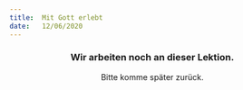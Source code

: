 ```yaml
---
title:  Mit Gott erlebt
date:   12/06/2020
---
```


### <center>Wir arbeiten noch an dieser Lektion.</center>
<center>Bitte komme später zurück.</center>